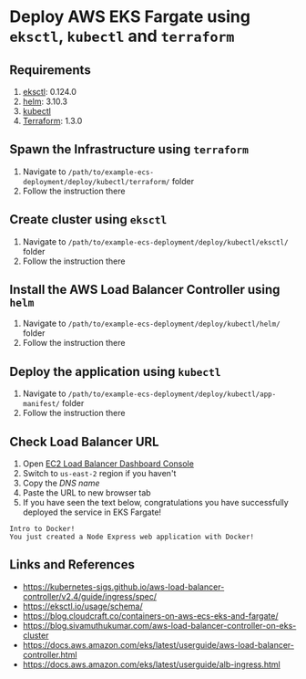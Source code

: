 # Deploy AWS EKS Fargate using `eksctl`, `kubectl` and `terraform`

## Requirements
1. [eksctl](https://eksctl.io/introduction/#installation): 0.124.0
2. [helm](https://helm.sh/docs/intro/install/): 3.10.3
3. [kubectl](https://kubernetes.io/docs/tasks/tools/#kubectl)
4. [Terraform](https://developer.hashicorp.com/terraform/tutorials/aws-get-started/install-cli): 1.3.0

## Spawn the Infrastructure using `terraform`
1. Navigate to `/path/to/example-ecs-deployment/deploy/kubectl/terraform/` folder
2. Follow the instruction there

## Create cluster using `eksctl`
1. Navigate to `/path/to/example-ecs-deployment/deploy/kubectl/eksctl/` folder
2. Follow the instruction there

## Install the AWS Load Balancer Controller using `helm`
1. Navigate to `/path/to/example-ecs-deployment/deploy/kubectl/helm/` folder
2. Follow the instruction there

## Deploy the application using `kubectl`
1. Navigate to `/path/to/example-ecs-deployment/deploy/kubectl/app-manifest/` folder
2. Follow the instruction there

## Check Load Balancer URL
1. Open [EC2 Load Balancer Dashboard Console](https://us-east-2.console.aws.amazon.com/ec2/home?region=us-east-2#LoadBalancers:)
2. Switch to `us-east-2` region if you haven't
3. Copy the _DNS name_
4. Paste the URL to new browser tab
5. If you have seen the text below, congratulations you have successfully deployed the service in EKS Fargate!

```
Intro to Docker!
You just created a Node Express web application with Docker!
```

## Links and References
- https://kubernetes-sigs.github.io/aws-load-balancer-controller/v2.4/guide/ingress/spec/
- https://eksctl.io/usage/schema/
- https://blog.cloudcraft.co/containers-on-aws-ecs-eks-and-fargate/
- https://blog.sivamuthukumar.com/aws-load-balancer-controller-on-eks-cluster
- https://docs.aws.amazon.com/eks/latest/userguide/aws-load-balancer-controller.html
- https://docs.aws.amazon.com/eks/latest/userguide/alb-ingress.html
